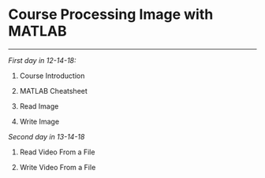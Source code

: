 # Course Processing Image with MATLAB
-------------------------------------------------------------
*First day in 12-14-18:*

  1. Course Introduction

  2. MATLAB Cheatsheet

  3. Read Image

  4. Write Image

*Second day in 13-14-18*

  1. Read Video From a File

  2. Write Video From a File
